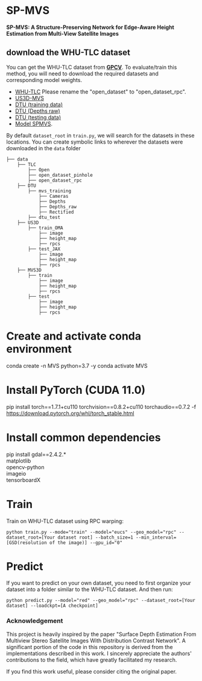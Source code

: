 # SP-MVS

**SP-MVS: A Structure-Preserving Network for Edge-Aware Height Estimation from Multi-View Satellite Images**

## download the WHU-TLC dataset

You can get the WHU-TLC dataset from [**GPCV**](http://gpcv.whu.edu.cn/).
To evaluate/train this method, you will need to download the required datasets and corresponding model weights. 
* [WHU-TLC](https://github.com/WHU-GPCV/SatMVS/blob/main/WHU_TLC/readme.md) Please rename the "open_dataset" to "open_dataset_rpc".
* [US3D-MVS](https://ieee-dataport.org/open-access/data-fusion-contest-2019-dfc2019)
* [DTU (training data)](https://drive.google.com/file/d/1eDjh-_bxKKnEuz5h-HXS7EDJn59clx6V/view)
* [DTU (Depths raw)](https://virutalbuy-public.oss-cn-hangzhou.aliyuncs.com/share/cascade-stereo/CasMVSNet/dtu_data/dtu_train_hr/Depths_raw.zip)
* [DTU (testing data)](https://drive.google.com/file/d/1rX0EXlUL4prRxrRu2DgLJv2j7-tpUD4D/view?usp=sharing)
* [Model SPMVS](https://drive.google.com/file/d/1b8i1u69_9yMPJyqGcuTkCocyg0rVg4P3/view?usp=sharing).

By default `dataset_root` in `train.py`, we will search for the datasets in these locations. You can create symbolic links to wherever the datasets were downloaded in the `data` folder

```Shell
├── data
    ├── TLC
        ├── Open
        ├── open_dataset_pinhole
        ├── open_dataset_rpc
    ├── DTU
        ├── mvs_training
            ├── Cameras
            ├── Depths
            ├── Depths_raw
            ├── Rectified
        ├── dtu_test
    ├── US3D
        ├── train_OMA
            ├── image
            ├── height_map
            ├── rpcs
        ├── test_JAX
            ├── image
            ├── height_map
            ├── rpcs
    ├── MVS3D
        ├── train
            ├── image
            ├── height_map
            ├── rpcs
        ├── test
            ├── image
            ├── height_map
            ├── rpcs
```

# Create and activate conda environment
conda create -n MVS python=3.7 -y
conda activate MVS

# Install PyTorch (CUDA 11.0)
pip install torch==1.7.1+cu110 torchvision==0.8.2+cu110 torchaudio==0.7.2 -f https://download.pytorch.org/whl/torch_stable.html

# Install common dependencies
pip install gdal==2.4.2.* \
            matplotlib \
            opencv-python \
            imageio \
            tensorboardX


# Train

Train on WHU-TLC dataset using RPC warping:

`python train.py --mode="train" --model="eucs" --geo_model="rpc" --dataset_root=[Your dataset root] --batch_size=1 --min_interval=[GSD(resolution of the image)] --gpu_id="0"`


# Predict
 If you want to predict on your own dataset, you need to first organize your dataset into a folder similar to the WHU-TLC dataset. And then run:

`python predict.py --model="red" --geo_model="rpc" --dataset_root=[Your dataset] --loadckpt=[A checkpoint]`


### Acknowledgement
This project is heavily inspired by the paper "Surface Depth Estimation From Multiview Stereo Satellite Images With Distribution Contrast Network". A significant portion of the code in this repository is derived from the implementations described in this work. I sincerely appreciate the authors' contributions to the field, which have greatly facilitated my research.

If you find this work useful, please consider citing the original paper.


